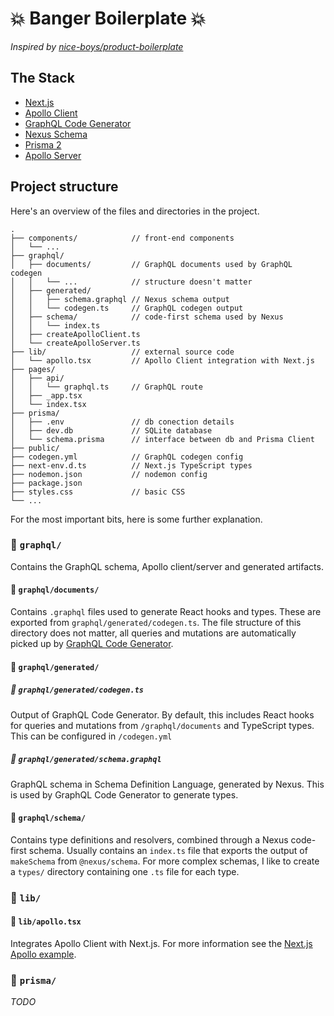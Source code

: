 # 💥 Banger Boilerplate 💥

_Inspired by [nice-boys/product-boilerplate](https://github.com/nice-boys/product-boilerplate)_

## The Stack

- [Next.js](https://nextjs.org/)
- [Apollo Client](https://www.apollographql.com/docs/react/)
- [GraphQL Code Generator](https://graphql-code-generator.com/)
- [Nexus Schema](https://nexus.js.org/)
- [Prisma 2](https://www.prisma.io/)
- [Apollo Server](https://www.apollographql.com/docs/apollo-server/)

## Project structure

Here's an overview of the files and directories in the project.

```
.
├── components/            // front-end components
│   └── ...
├── graphql/
│   ├── documents/         // GraphQL documents used by GraphQL codegen
│   │   └── ...            // structure doesn't matter
│   ├── generated/
│   │   ├── schema.graphql // Nexus schema output
│   │   └── codegen.ts     // GraphQL codegen output
│   ├── schema/            // code-first schema used by Nexus
│   │   └── index.ts
│   ├── createApolloClient.ts
│   └── createApolloServer.ts
├── lib/                   // external source code
│   └── apollo.tsx         // Apollo Client integration with Next.js
├── pages/
│   ├── api/
│   │   └── graphql.ts     // GraphQL route
│   ├── _app.tsx
│   └── index.tsx
├── prisma/
│   ├── .env               // db conection details
│   ├── dev.db             // SQLite database
│   └── schema.prisma      // interface between db and Prisma Client
├── public/
├── codegen.yml            // GraphQL codegen config
├── next-env.d.ts          // Next.js TypeScript types
├── nodemon.json           // nodemon config
├── package.json
├── styles.css             // basic CSS
└── ...
```

For the most important bits, here is some further explanation.

### 📂️ `graphql/`

Contains the GraphQL schema, Apollo client/server and generated artifacts.

#### 📂️ `graphql/documents/`

Contains `.graphql` files used to generate React hooks and types. These are exported from `graphql/generated/codegen.ts`. The file structure of this directory does not matter, all queries and mutations are automatically picked up by [GraphQL Code Generator](https://graphql-code-generator.com/).

#### 📂️ `graphql/generated/`

##### 📄️ `graphql/generated/codegen.ts`

Output of GraphQL Code Generator. By default, this includes React hooks for queries and mutations from `/graphql/documents` and TypeScript types. This can be configured in `/codegen.yml`

##### 📄️ `graphql/generated/schema.graphql`

GraphQL schema in Schema Definition Language, generated by Nexus. This is used by GraphQL Code Generator to generate types.

#### 📂️ `graphql/schema/`

Contains type definitions and resolvers, combined through a Nexus code-first schema. Usually contains an `index.ts` file that exports the output of `makeSchema` from `@nexus/schema`. For more complex schemas, I like to create a `types/` directory containing one `.ts` file for each type.

### 📂️ `lib/`

#### 📄️ `lib/apollo.tsx`

Integrates Apollo Client with Next.js. For more information see the [Next.js Apollo example](https://github.com/vercel/next.js/tree/61ace6ca03c1c683eb80f5df9bb07efe92f0bbb5/examples/with-apollo).

### 📂️ `prisma/`

_TODO_
